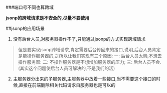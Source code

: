 ###端口号不同也算跨域

**jsonp的跨域请求是不安全的,尽量不要使用**

##jsonp的应用场景

1. 没有后台人员,对服务器操作不了,只能通过jsonp的方式实现跨域请求
> 但是要实现jsonp跨域请求,肯定需要后台传回来的接口,说明,后台人员肯定是能操作服务器的,之所以让我们实现有三个原因: 一: 后台人员太懒,不想去操作服务器: 二: 不操作服务器是不想增加服务器的压力; 三: 后台人员不会.(其实这个问题使后台人员可解决的,不是我们的活)

2. 主服务器分出来的子服务器,主服务器中放着一些接口,当不需要这个接口的时候,直接在前端删除相关代码请求自服务器也是可以的
